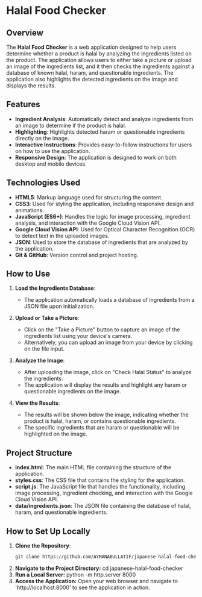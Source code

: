 # Halal Food Checker

## Overview

The **Halal Food Checker** is a web application designed to help users determine whether a product is halal by analyzing the ingredients listed on the product. The application allows users to either take a picture or upload an image of the ingredients list, and it then checks the ingredients against a database of known halal, haram, and questionable ingredients. The application also highlights the detected ingredients on the image and displays the results.

## Features

- **Ingredient Analysis**: Automatically detect and analyze ingredients from an image to determine if the product is halal.
- **Highlighting**: Highlights detected haram or questionable ingredients directly on the image.
- **Interactive Instructions**: Provides easy-to-follow instructions for users on how to use the application.
- **Responsive Design**: The application is designed to work on both desktop and mobile devices.

## Technologies Used

- **HTML5**: Markup language used for structuring the content.
- **CSS3**: Used for styling the application, including responsive design and animations.
- **JavaScript (ES6+)**: Handles the logic for image processing, ingredient analysis, and interaction with the Google Cloud Vision API.
- **Google Cloud Vision API**: Used for Optical Character Recognition (OCR) to detect text in the uploaded images.
- **JSON**: Used to store the database of ingredients that are analyzed by the application.
- **Git & GitHub**: Version control and project hosting.

## How to Use

1. **Load the Ingredients Database**:
   - The application automatically loads a database of ingredients from a JSON file upon initialization.

2. **Upload or Take a Picture**:
   - Click on the "Take a Picture" button to capture an image of the ingredients list using your device's camera.
   - Alternatively, you can upload an image from your device by clicking on the file input.

3. **Analyze the Image**:
   - After uploading the image, click on "Check Halal Status" to analyze the ingredients.
   - The application will display the results and highlight any haram or questionable ingredients on the image.

4. **View the Results**:
   - The results will be shown below the image, indicating whether the product is halal, haram, or contains questionable ingredients.
   - The specific ingredients that are haram or questionable will be highlighted on the image.

## Project Structure

- **index.html**: The main HTML file containing the structure of the application.
- **styles.css**: The CSS file that contains the styling for the application.
- **script.js**: The JavaScript file that handles the functionality, including image processing, ingredient checking, and interaction with the Google Cloud Vision API.
- **data/ingredients.json**: The JSON file containing the database of halal, haram, and questionable ingredients.

## How to Set Up Locally

1. **Clone the Repository**:
   ```bash
   git clone https://github.com/AYMANABULLATIF/japanese-halal-food-checker.git
2. **Navigate to the Project Directory:**
cd japanese-halal-food-checker
3. **Run a Local Server:**
python -m http.server 8000
4. **Access the Application:**
Open your web browser and navigate to 'http://localhost:8000' to see the application in action.